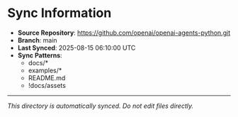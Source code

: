 # Sync Information

- **Source Repository**: https://github.com/openai/openai-agents-python.git
- **Branch**: main
- **Last Synced**: 2025-08-15 06:10:00 UTC
- **Sync Patterns**:
  - docs/*
  - examples/*
  - README.md
  - !docs/assets

---
*This directory is automatically synced. Do not edit files directly.*
